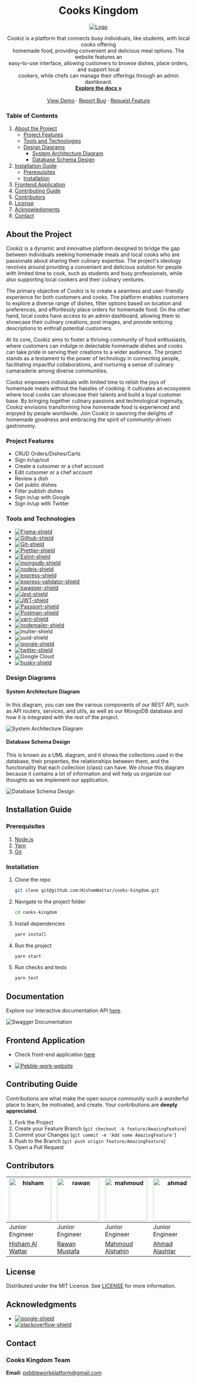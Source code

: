 <br />
<div align="center">
  <h1 align="center">Cooks Kingdom</h1>

  <a href="https://cookskingdom.onrender.com/">
    <img src="src/assets/logo.png" alt="Logo" >
  </a>
  <p align="center">
    Cookiz is a platform that connects busy individuals, like students, with local cooks offering<br>
    homemade food, providing convenient and delicious meal options. The website features an<br>
    easy-to-use interface, allowing customers to browse dishes, place orders, and support local<br>
    cookers, while chefs can manage their offerings through an admin dashboard.<br>
    <a href="https://cookskingdom.onrender.com/docs/"><strong>Explore the docs »</strong> </a>
    <br />
    <br />
    <a href="https://i.imgur.com/TxkCyZC.jpeg">View Demo</a>
    ·
    <a href="https://github.com/HishamWattar/cooks-kingdom/issues">Report Bug</a>
    ·
    <a href="https://github.com/HishamWattar/cooks-kingdom/issues">Request Feature</a>
  </p>
</div>

### Table of Contents

1. [About the Project](#about-the-project)
    - [Project Features](#project-features)
    - [Tools and Technologies](#tools-and-technologies)
    - [Design Diagrams](#design-diagrams)
        - [System Architecture Diagram](#system-architecture-diagram)
        - [Database Schema Design](#database-schema-design)
2. [Installation Guide](#installation-guide)
    - [Prerequisites](#prerequisites)
    - [Installation](#installation)
3. [Frontend Application](#frontend-application)
4. [Contributing Guide](#contributing-guide)
5. [Contributors](#contributors)
6. [License](#license)
7. [Acknowledgments](#acknowledgments)
8. [Contact](#contact)

## About the Project

Cookiz is a dynamic and innovative platform designed to bridge the gap between individuals seeking homemade meals and local cooks who are passionate about sharing their culinary expertise. The project's ideology revolves around providing a convenient and delicious solution for people with limited time to cook, such as students and busy professionals, while also supporting local cookers and their culinary ventures.

The primary objective of Cookiz is to create a seamless and user-friendly experience for both customers and cooks. The platform enables customers to explore a diverse range of dishes, filter options based on location and preferences, and effortlessly place orders for homemade food. On the other hand, local cooks have access to an admin dashboard, allowing them to showcase their culinary creations, post images, and provide enticing descriptions to enthrall potential customers.

At its core, Cookiz aims to foster a thriving community of food enthusiasts, where customers can indulge in delectable homemade dishes and cooks can take pride in serving their creations to a wider audience. The project stands as a testament to the power of technology in connecting people, facilitating impactful collaborations, and nurturing a sense of culinary camaraderie among diverse communities.

Cookiz empowers individuals with limited time to relish the joys of homemade meals without the hassles of cooking. It cultivates an ecosystem where local cooks can showcase their talents and build a loyal customer base. By bringing together culinary passions and technological ingenuity, Cookiz envisions transforming how homemade food is experienced and enjoyed by people worldwide. Join Cookiz in savoring the delights of homemade goodness and embracing the spirit of community-driven gastronomy.

### Project Features

-   CRUD Orders/Dishes/Carts
-   Sign in/up/out
-   Create a cutsomer or a chef account
-   Edit cutsomer or a chef account
-   Review a dish
-   Get public dishes
-   Filter publish dishes
-   Sign in/up with Google
-   Sign in/up with Twitter

### Tools and Technologies

-   [![Figma-shield]][figma-link]
-   [![Github-shield]][github-link]
-   [![Git-shield]][git-link]
-   [![Prettier-shield]][prettier-link]
-   [![Eslint-shield]][eslint-link]
-   [![mongodb-shield]][mongodb-link]
-   [![nodejs-shield]][nodejs-link]
-   [![express-shield]][express-link]
-   [![express-validator-shield]][express-validator-link]
-   [![swagger-shield]][swagger-link]
-   [![Jest-shield]][jest-link]
-   [![JWT-shield]][jwt-link]
-   [![Passport-shield]][passport-link]
-   [![Postman-shield]][postman-link]
-   [![yarn-shield]][yarn-link]
-   [![nodemailer-shield]][nodemailer-link]
-   ![multer-shield](https://img.shields.io/badge/multer-FFFFFF?style=flat&logo=uuid&logoColor=white)
-   ![uuid-shield](https://img.shields.io/badge/uuid-FFFFFF?style=flat&logo=uuid&logoColor=white)
-   [![google-shield]][google-link]
-   [![twitter-shield]][twitter-link]
-   ![Google Cloud](https://img.shields.io/badge/google%20cloud-FFFFFF?style=flat&logo=googlecloud)
-   [![husky-shield]][husky-link]

### Design Diagrams

#### System Architecture Diagram

In this diagram, you can see the various components of our REST API, such as API routers, services, and utils, as well as our MongoDB database and how it is integrated with the rest of the project.

![System Architecture Diagram](src/assets/system.png)

#### Database Schema Design

This is known as a UML diagram, and it shows the collections used in the database, their properties, the relationships between them, and the functionality that each collection (class) can have. We chose this diagram because it contains a lot of information and will help us organize our thoughts as we implement our application.

![Database Schema Design](src/assets/db.png)

## Installation Guide

### Prerequisites

1. [Node.js](https://nodejs.org/en/)
2. [Yarn](https://yarnpkg.com/)
3. [Git](https://git-scm.com/)

### Installation

1. Clone the repo
    ```sh
    git clone git@github.com:HishamWattar/cooks-kingdom.git
    ```
2. Navigate to the project folder

    ```sh
    cd cooks-kingdom
    ```

3. Install dependencies
    ```sh
    yarn install
    ```
4. Run the project
    ```sh
    yarn start
    ```
5. Run checks and tests
    ```sh
    yarn test
    ```

## Documentation

Explore our interactive documentation API [here](https://cookskingdom.onrender.com/docs/).

![Swagger Documentation](src/assets/docs.png)

## Frontend Application

-   Check front-end application [here](https://github.com/ReCoded-Org/cookiz-capstone-project)

-   [![Pebble-work-website](https://img.shields.io/badge/Cooks--Kingdom-black?style=flat-square)](https://cookskingdom.onrender.com/)

## Contributing Guide

Contributions are what make the open source community such a wonderful place to learn, be motivated, and create. Your contributions are **deeply appreciated**.

1. Fork the Project
2. Create your Feature Branch (`git checkout -b feature/AmazingFeature`)
3. Commit your Changes (`git commit -m 'Add some AmazingFeature'`)
4. Push to the Branch (`git push origin feature/AmazingFeature`)
5. Open a Pull Request

## Contributors

| <img alt="hisham" src="src/assets/hisham.jpg" width="115"> | <img alt="rawan" src="src/assets/rawan.png" width="115"> | <img alt="mahmoud" src="src/assets/mahmoud.jpg" width="115"> | <img alt="ahmad" src="src/assets/ahmad.jpg" width="115">   | <img alt="zak" src="src/assets/zak.jpg" width="115"> |
| -------------------------------------------------------- | ------------------------------------------------------ | ---------------------------------------------------------- | ------------------------------------------------------ | ------------------------------------------------------ | 
| Junior Engineer                                        | Junior Engineer                                            | Junior Engineer                                        | Junior Engineer                                        | Junior Engineer                                        |
| [Hisham Al Wattar](https://github.com/HishamWattar/)             | [Rawan Mustafa](https://github.com/0Rawan)             | [Mahmoud Alshahin](https://github.com/mahmoudsha)              | [Ahmad Alashtar](https://github.com/ahmadalashtar) | [Sakarie Ali](https://github.com/sack-ali)       

## License

Distributed under the MIT License. See [LICENSE](https://choosealicense.com/licenses/mit/) for more information.

## Acknowledgments

-   [![google-shield]][google-link]
-   [![stackoverflow-shield]][stackoverflow-link]

## Contact

### Cooks Kingdom Team

**Email:** pebbleworkplatform@gmail.com

<!-- Links -->

[stackoverflow-shield]: https://img.shields.io/badge/stackoverflow-F8F9F9?style=flat&logo=stackoverflow
[stackoverflow-link]: https://stackoverflow.com/
[heroku-shield]: https://img.shields.io/badge/heroku-7D4E89?style=flat&logo=heroku
[heroku-link]: https://www.heroku.com
[yarn-shield]: https://img.shields.io/badge/yarn-FFFFFF?style=flat&logo=yarn
[yarn-link]: https://yarnpkg.com/
[nodemailer-shield]: https://img.shields.io/badge/nodemailer-22B573?style=flat&logo=nodemailer
[nodemailer-link]: https://nodemailer.com/
[google-shield]: https://img.shields.io/badge/google-FFFFFF?style=flat&logo=google
[google-link]: https://www.google.com/
[twitter-shield]: https://img.shields.io/badge/twitter-FFFFFF?style=flat&logo=twitter
[twitter-link]: https://www.twitter.com/
[firebase-shield]: https://img.shields.io/badge/firebase-FFFFFF?style=flat&logo=firebase
[firebase-link]: https://firebase.google.com/
[husky-shield]: https://img.shields.io/badge/husky-FFFFFF?style=flat&logo=husky
[husky-link]: https://www.npmjs.com/package/husky
[postman-shield]: https://img.shields.io/badge/postman-FFFFFF?style=flat&logo=postman
[postman-link]: https://www.postman.com/
[passport-shield]: https://img.shields.io/badge/passport-FFFFFF?style=flat&logo=passport
[passport-link]: https://www.passportjs.org/
[react-shield]: https://img.shields.io/badge/react-61DAFB?style=flat&logo=react&logoColor=white
[react-link]: https://reactjs.org/
[html-shield]: https://img.shields.io/badge/html-E34F26?style=flat&logo=html5&logoColor=white
[html-link]: https://en.wikipedia.org/wiki/HTML
[css-shield]: https://img.shields.io/badge/CSS3-1572B6?style=flat&logo=css3&logoColor=white
[css-link]: https://en.wikipedia.org/wiki/CSS
[figma-shield]: https://img.shields.io/badge/Figma-F24E1E?style=flat&logo=figma&logoColor=white
[figma-link]: https://www.figma.com/
[github-shield]: https://img.shields.io/badge/github-181717?style=flat&logo=github&logoColor=white
[github-link]: https://github.com/
[git-shield]: https://img.shields.io/badge/Git-F05032?style=flat&logo=git&logoColor=white
[git-link]: https://git-scm.com/
[prettier-shield]: https://img.shields.io/badge/Prettier-F7B93E?style=flat&logo=Prettier&logoColor=white
[prettier-link]: https://prettier.io/
[eslint-shield]: https://img.shields.io/badge/eslint-4B32C3?style=flat&logo=eslint&logoColor=white
[eslint-link]: https://eslint.org/
[mongodb-shield]: https://img.shields.io/badge/mongodb-47A248?style=flat&logo=mongodb&logoColor=white
[mongodb-link]: https://www.mongodb.com/atlas/database
[nodejs-shield]: https://img.shields.io/badge/node_js-339933?style=flat&logo=node.js&logoColor=white
[nodejs-link]: https://nodejs.dev/learn/get-http-request-body-data-using-nodejs
[express-shield]: https://img.shields.io/badge/express-000000?style=flat&logo=express&logoColor=white
[express-link]: https://expressjs.com/
[express-validator-shield]: https://img.shields.io/badge/express_validator-7457c2?style=flat
[express-validator-link]: https://express-validator.github.io/docs/
[jwt-shield]: https://img.shields.io/badge/jwt-000000?style=flat&logo=json-web-tokens&logoColor=white
[jwt-link]: https://jwt.io/
[swagger-shield]: https://img.shields.io/badge/swagger-85EA2D?style=flat&logo=swagger&logoColor=white
[swagger-link]: https://swagger.io/
[jest-shield]: https://img.shields.io/badge/jest-C21325?style=flat&logo=jest&logoColor=white
[jest-link]: https://jestjs.io/
[cron-shield]: https://img.shields.io/badge/node_cron-185717?style=flat
[cron-link]: https://en.wikipedia.org/wiki/Cron
[aws-shield]: https://img.shields.io/badge/Amazon_AWS-232F3E?style=flate&logo=Amazon-AWS&logoColor=white
[aws-link]: https://en.wikipedia.org/wiki/Amazon_Web_Services
[uuid-link]: https://img.shields.io/badge/UUID-azure?style=flat&logo=uuid&logoColor=white
[multer-link]: https://jestjs.io/
